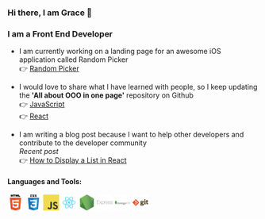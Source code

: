 ### Hi there, I am Grace 👋

### I am a Front End Developer

- I am currently working on a landing page for an awesome iOS application called Random Picker <br />
👉 [Random Picker](https://jeonghaeun3263.github.io/random-picker-web-v1/)

- I would love to share what I have learned with people, 
so I keep updating the **'All about OOO in one page'** repository on Github <br />
👉 [JavaScript](https://github.com/JeongHaeun3263/learn-javascript) <br />
👉 [React](https://github.com/JeongHaeun3263/learn-react)

- I am writing a blog post because I want to help other developers and contribute to the developer community <br />
*Recent post* <br />
👉 [How to Display a List in React
](https://jhe3263.hashnode.dev/how-to-display-a-list-in-react)

#### Languages and Tools:
<img height="32" width="32" src="https://raw.githubusercontent.com/github/explore/80688e429a7d4ef2fca1e82350fe8e3517d3494d/topics/html/html.png" /> <img height="32" width="32" src="https://raw.githubusercontent.com/github/explore/80688e429a7d4ef2fca1e82350fe8e3517d3494d/topics/css/css.png" />
<img height="32" width="32" src="https://raw.githubusercontent.com/github/explore/80688e429a7d4ef2fca1e82350fe8e3517d3494d/topics/javascript/javascript.png" />
<img height="32" width="32" src="https://raw.githubusercontent.com/github/explore/80688e429a7d4ef2fca1e82350fe8e3517d3494d/topics/react/react.png" />
<img height="32" width="32" src="https://raw.githubusercontent.com/github/explore/80688e429a7d4ef2fca1e82350fe8e3517d3494d/topics/nodejs/nodejs.png" />
<img height="32" width="32" src="https://raw.githubusercontent.com/github/explore/80688e429a7d4ef2fca1e82350fe8e3517d3494d/topics/express/express.png" />
<img height="32" width="32" src="https://raw.githubusercontent.com/github/explore/80688e429a7d4ef2fca1e82350fe8e3517d3494d/topics/mongodb/mongodb.png" />
<img height="32" width="32" src="https://raw.githubusercontent.com/github/explore/80688e429a7d4ef2fca1e82350fe8e3517d3494d/topics/git/git.png" />
